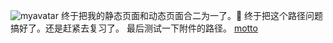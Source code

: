 ![myavatar](images/20190630113239927_12860.ico)
终于把我的静态页面和动态页面合二为一了。🎉
终于把这个路径问题搞好了。还是赶紧去复习了。
最后测试一下附件的路径。
[motto](attchments/20190630132605128_30474/motto.txt)
